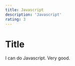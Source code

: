 ```yaml
---
title: Javascript
description: 'Javascript'
rating: 3
---
```


# Title
I can do Javascript. Very good.

